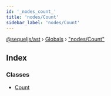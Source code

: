 ```yaml
---
id: '_nodes_count_'
title: 'nodes/Count'
sidebar_label: 'nodes/Count'
---
```


[@sequeljs/ast](../index.md) › [Globals](../globals.md) ›
["nodes/Count"](_nodes_count_.md)

## Index

### Classes

- [Count](../classes/_nodes_count_.count.md)
